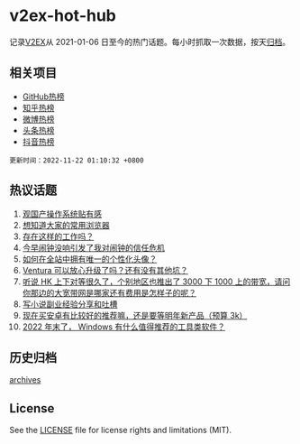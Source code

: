 # v2ex-hot-hub

 记录[V2EX](https://www.v2ex.com/)从 2021-01-06 日至今的热门话题。每小时抓取一次数据，按天[归档](archives)。
 
 ## 相关项目

- [GitHub热榜](https://github.com/lonnyzhang423/github-hot-hub)
- [知乎热榜](https://github.com/lonnyzhang423/zhihu-hot-hub)
- [微博热榜](https://github.com/lonnyzhang423/weibo-hot-hub)
- [头条热榜](https://github.com/lonnyzhang423/toutiao-hot-hub)
- [抖音热榜](https://github.com/lonnyzhang423/douyin-hot-hub)


 `更新时间：2022-11-22 01:10:32 +0800`

## 热议话题

1. [观国产操作系统贴有感](https://www.v2ex.com/t/896716)
1. [想知道大家的常用浏览器](https://www.v2ex.com/t/896743)
1. [存在这样的工作吗？](https://www.v2ex.com/t/896711)
1. [今早闹钟没响引发了我对闹钟的信任危机](https://www.v2ex.com/t/896693)
1. [如何在全站中拥有唯一的个性化头像？](https://www.v2ex.com/t/896721)
1. [Ventura 可以放心升级了吗？还有没有其他坑？](https://www.v2ex.com/t/896687)
1. [听说 HK 上下对等很久了，个别地区也推出了 3000 下 1000 上的带宽，请问你那边的大宽带网是哪家还有费用是怎样子的呢？](https://www.v2ex.com/t/896733)
1. [写小说副业经验分享和吐槽](https://www.v2ex.com/t/896811)
1. [现在买安卓有比较好的推荐嘛，还是要等明年新产品（预算 3k）](https://www.v2ex.com/t/896722)
1. [2022 年末了， Windows 有什么值得推荐的工具类软件？](https://www.v2ex.com/t/896808)

## 历史归档

[archives](archives)

## License

See the [LICENSE](LICENSE) file for license rights and limitations (MIT).
